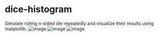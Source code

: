 # dice-histogram
Simulate rolling n-sided die repeatedly and visualize their results using matplotlib.
![image](https://user-images.githubusercontent.com/82424074/158033145-ebc65e7f-9854-4ac3-8ae9-886210040bed.png)
![image](https://user-images.githubusercontent.com/82424074/158033156-57a386b8-e4a9-4b43-8896-ac58f7087f25.png)
![image](https://user-images.githubusercontent.com/82424074/158033163-43f4f5ed-62a6-485f-bcdd-8a43502e193d.png)
